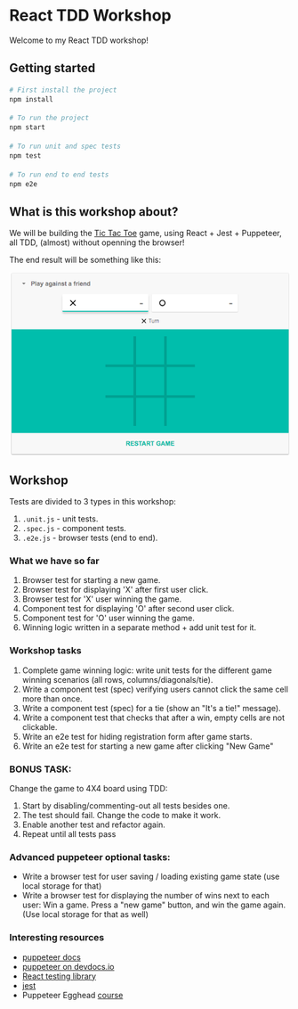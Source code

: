 # React TDD Workshop

Welcome to my React TDD workshop!

## Getting started

```bash
# First install the project
npm install

# To run the project
npm start

# To run unit and spec tests
npm test

# To run end to end tests
npm e2e
```

## What is this workshop about?

We will be building the [Tic Tac Toe](https://en.wikipedia.org/wiki/Tic-tac-toe) game, using React + Jest + Puppeteer, all TDD, (almost) without openning the browser!

The end result will be something like this:

<img src ="public/tic-tac-toe.png" />

## Workshop

Tests are divided to 3 types in this workshop:

1. `.unit.js` - unit tests.
2. `.spec.js` - component tests.
3. `.e2e.js` - browser tests (end to end).

### What we have so far

1. Browser test for starting a new game.
2. Browser test for displaying 'X' after first user click.
3. Browser test for 'X' user winning the game.
4. Component test for displaying 'O' after second user click.
5. Component test for 'O' user winning the game.
6. Winning logic written in a separate method + add unit test for it.

### Workshop tasks

1. Complete game winning logic: write unit tests for the different game winning scenarios (all rows, columns/diagonals/tie).
2. Write a component test (spec) verifying users cannot click the same cell more than once.
3. Write a component test (spec) for a tie (show an "It's a tie!" message).
4. Write a component test that checks that after a win, empty cells are not clickable.
5. Write an e2e test for hiding registration form after game starts.
6. Write an e2e test for starting a new game after clicking "New Game"


### BONUS TASK:
Change the game to 4X4 board using TDD:
   1. Start by disabling/commenting-out all tests besides one.
   2. The test should fail. Change the code to make it work.
   3. Enable another test and refactor again.
   4. Repeat until all tests pass
  
### Advanced puppeteer optional tasks:
* Write a browser test for user saving / loading existing game state (use local storage for that)
* Write a browser test for displaying the number of wins next to each user: Win a game. Press a "new game" button, and win the game again. (Use local storage for that as well)

### Interesting resources

- [puppeteer docs](https://pptr.dev/)
- [puppeteer on devdocs.io](https://devdocs.io/puppeteer/)
- [React testing library](https://testing-library.com/docs/)
- [jest](https://github.com/facebook/jest)
- Puppeteer Egghead [course](https://egghead.io/courses/end-to-end-testing-with-google-s-puppeteer-and-jest)
